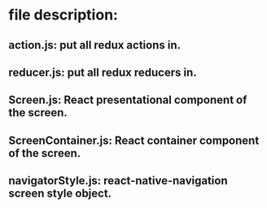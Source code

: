 # file description:
## action.js: put all redux actions in.
## reducer.js: put all redux reducers in.
## Screen.js: React presentational component of the screen.
## ScreenContainer.js: React container component of the screen.
## navigatorStyle.js: react-native-navigation screen style object.
